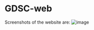 # GDSC-web
Screenshots of the website are:
![image](https://user-images.githubusercontent.com/80080666/199560146-1dc2ee19-bf6f-4b5a-aafa-d066553dc210.png)
